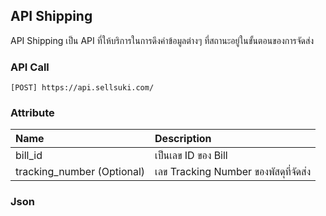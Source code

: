 ## API Shipping

API Shipping เป็น API ที่ให้บริการในการดึงค่าข้อมูลต่างๆ ที่สถานะอยู่ในขั้นตอนของการจัดส่ง

### API Call

```
[POST] https://api.sellsuki.com/
```

### Attribute

| **Name** | **Description** |
| :--- | :--- |
| bill\_id | เป็นเลข ID ของ Bill |
| tracking\_number \(Optional\) | เลข Tracking Number ของพัสดุที่จัดส่ง |

### Json

```

```



